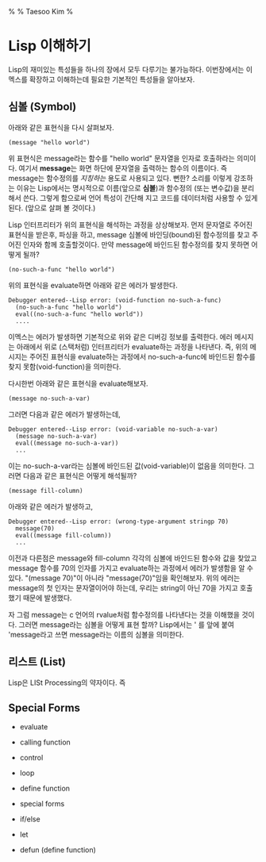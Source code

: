 %
% Taesoo Kim
%

# Lisp 이해하기

Lisp의 재미있는 특성들을 하나의 장에서 모두 다루기는 불가능하다. 이번장에서는
이멕스를 확장하고 이해하는데 필요한 기본적인 특성들을 알아보자.

## 심볼 (Symbol)

아래와 같은 표현식을 다시 살펴보자.

    (message "hello world")

위 표현식은 message라는 함수를 "hello world" 문자열을 인자로 호출하라는
의미이다. 여기서 **message**는 화면 하단에 문자열을 출력하는 함수의 이름이다. 즉
message는 함수정의를 *지칭하는* 용도로 사용되고 있다. 뻔한? 소리를 이렇게
강조하는 이유는 Lisp에서는 명시적으로 이름(앞으로 **심볼**)과 함수정의 (또는
변수값)을 분리해서 쓴다. 그렇게 함으로써 언어 특성이 간단해 지고 코드를
데이터처럼 사용할 수 있게 된다. (앞으로 살펴 볼 것이다.)

Lisp 인터프리터가 위의 표현식을 해석하는 과정을 상상해보자. 먼저 문자열로 주어진
표현식을 받은후, 파싱을 하고, message 심볼에 바인딩(bound)된 함수정의를 찾고
주어진 인자와 함께 호출할것이다. 만약 message에 바인드된 함수정의를 찾지 못하면
어떻게 될까?

    (no-such-a-func "hello world")

위의 표현식을 evaluate하면 아래와 같은 에러가 발생한다.

    Debugger entered--Lisp error: (void-function no-such-a-func)
      (no-such-a-func "hello world")
      eval((no-such-a-func "hello world"))
      ....
      
이멕스는 에러가 발생하면 기본적으로 위와 같은 디버깅 정보를 출력한다. 에러
메시지는 아래에서 위로 (스택처럼) 인터프리터가 evaluate하는 과정을 나타낸다. 즉,
위의 메시지는 주어진 표현식을 evaluate하는 과정에서 no-such-a-func에 바인드된
함수를 찾지 못함(void-function)을 의미한다.

다시한번 아래와 같은 표현식을 evaluate해보자.

    (message no-such-a-var)

그러면 다음과 같은 에러가 발생하는데,

    Debugger entered--Lisp error: (void-variable no-such-a-var)
      (message no-such-a-var)
      eval((message no-such-a-var))
      ...

이는 no-such-a-var라는 심볼에 바인드된 값(void-variable)이 없음을 의미한다.
그러면 다음과 같은 표현식은 어떻게 해석될까?

    (message fill-column)

아래와 같은 에러가 발생하고,

    Debugger entered--Lisp error: (wrong-type-argument stringp 70)
      message(70)
      eval((message fill-column))
      ...
      
이전과 다른점은 message와 fill-column 각각의 심볼에 바인드된 함수와 값을 찾았고
message 함수를 70의 인자를 가지고 evaluate하는 과정에서 에러가 발생함을 알 수
있다. "(message 70)"이 아니라 "message(70)"임을 확인해보자. 위의 에러는 message의
첫 인자는 문자열이어야 하는데, 우리는 string이 아닌 70을 가지고 호출했기 때문에
발생했다.

자 그럼 message는 c 언어의 rvalue처럼 함수정의를 나타낸다는 것을 이해했을
것이다. 그러면 message라는 심볼을 어떻게 표현 할까? Lisp에서는 ' 를 앞에 붙여
'message라고 쓰면 message라는 이름의 심볼을 의미한다. 

## 리스트 (List)

Lisp은 LISt Processing의 약자이다. 즉 

## Special Forms

- evaluate
- calling function
- control
- loop
- define function

- special forms
 - if/else
 - let
 - defun (define function)
